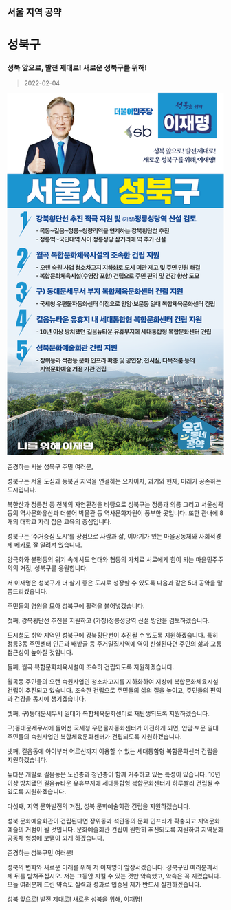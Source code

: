 
## 서울 지역 공약

# 성북구

### 성북 앞으로, 발전 제대로! 새로운 성북구를 위해! 
> 2022-02-04

![성북 지역공약](./005_001_017.png)

존경하는 서울 성북구 주민 여러분, 

성북구는 서울 도심과 동북권 지역을 연결하는 요지이자, 과거와 현재, 미래가 공존하는 도시입니다.

북한산과 정릉천 등 천혜의 자연환경을 바탕으로 성북구는 정릉과 의릉 그리고 서울성곽 등의 역사문화유산과 더불어 박물관 등 역사문화자원이 풍부한 곳입니다. 또한 관내에 8개의 대학교 자리 잡은 교육의 중심입니다.

성북구는 ‘주거중심 도시’를 장점으로 사람과 삶, 이야기가 있는 마을공동체와 사회적경제 메카로 잘 알려져 있습니다. 

양극화와 불평등의 위기 속에서도 연대와 협동의 가치로 서로에게 힘이 되는 마을민주주의의 거점, 성북구를 응원합니다.

저 이재명은 성북구가 더 살기 좋은 도시로 성장할 수 있도록 다음과 같은 5대 공약을 말씀드리겠습니다. 

주민들의 염원을 모아 성북구에 활력을 불어넣겠습니다.

첫째, 강북횡단선 추진을 지원하고 (가칭)정릉성당역 신설 방안을 검토하겠습니다.

도시철도 취약 지역인 성북구에 강북횡단선이 추진될 수 있도록 지원하겠습니다. 
특히 정릉3동 주민센터 인근과 배밭골 등 주거밀집지역에 역이 신설된다면 주민의 삶과 교통접근성이 높아질 것입니다. 

둘째, 월곡 복합문화체육시설이 조속히 건립되도록 지원하겠습니다.

월곡동 주민들의 오랜 숙원사업인 청소차고지를 지하화하여 지상에 복합문화체육시설 건립이 추진되고 있습니다. 
조속한 건립으로 주민들의 삶의 질을 높이고, 주민들의 편익과 건강을 동시에 챙기겠습니다. 

셋째, 구)동대문세무서 일대가 복합체육문화센터로 재탄생되도록 지원하겠습니다. 

구)동대문세무서에 들어선 국세청 우편물자동화센터가 이전하게 되면, 안암‧보문 일대 주민들의 숙원사업인 복합체육문화센터가 건립되도록 지원하겠습니다. 

넷째, 길음동에 아이부터 어르신까지 이용할 수 있는 세대통합형 복합문화센터 건립을 지원하겠습니다.

뉴타운 개발로 길음동은 노년층과 청년층이 함께 거주하고 있는 특성이 있습니다. 
10년 이상 방치됐던 길음뉴타운 유휴부지에 세대통합형 복합문화센터가 하루빨리 건립될 수 있도록 지원하겠습니다.  

다섯째, 지역 문화발전의 거점, 성북 문화예술회관 건립을 지원하겠습니다.

성북 문화예술회관이 건립된다면 장위동과 석관동의 문화 인프라가 확충되고 지역문화예술의 거점이 될 것입니다. 문화예술회관 건립이 원만히 추진되도록 지원하여 지역문화공동체 형성에 보탬이 되게 하겠습니다.  

존경하는 성북구민 여러분!

성북의 변화와 새로운 미래를 위해 저 이재명이 앞장서겠습니다. 
성북구민 여러분께서 제 뒤를 받쳐주십시오.
저는 그동안 지킬 수 있는 것만 약속했고, 약속은 꼭 지켰습니다.
오늘 여러분께 드린 약속도 실력과 성과로 입증된 제가 반드시 실천하겠습니다.

성북 앞으로! 발전 제대로!
새로운 성북을 위해, 이재명! 